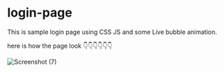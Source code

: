 # login-page
This is sample login page using CSS JS and some Live bubble animation.


here is how the page look  👇👇👇👇👇👇  


![Screenshot (7)](https://user-images.githubusercontent.com/97117799/234685847-c403c7f1-ec69-41f8-a55c-5c3343ed2631.png)

